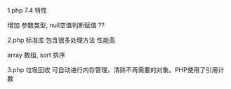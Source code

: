 1.php 7.4 特性 

增加 参数类型, null空值判断赋值 ?? 

2.php 标准库  包含很多处理方法 性能高 

array 数组, sort 排序

3.php 垃圾回收 可自动进行内存管理，清除不再需要的对象。PHP使用了引用计数


